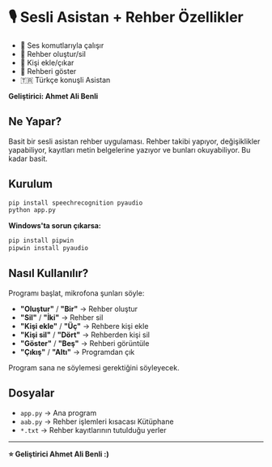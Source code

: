 # 🎙️ Sesli Asistan + Rehber Özellikler

- 🎤 Ses komutlarıyla çalışır
- 📁 Rehber oluştur/sil
- 👤 Kişi ekle/çıkar  
- 📖 Rehberi göster
- 🇹🇷 Türkçe konuşli Asistan

**Geliştirici: Ahmet Ali Benli**

## Ne Yapar?

Basit bir sesli asistan rehber uygulaması. Rehber takibi yapıyor, değişiklikler yapabiliyor, kayıtları metin belgelerine yazıyor ve bunları okuyabiliyor. Bu kadar basit.


## Kurulum

```bash
pip install speechrecognition pyaudio
python app.py
```

**Windows'ta sorun çıkarsa:**
```bash
pip install pipwin
pipwin install pyaudio
```

## Nasıl Kullanılır?

Programı başlat, mikrofona şunları söyle:

- **"Oluştur"** / **"Bir"** → Rehber oluştur
- **"Sil"** / **"İki"** → Rehber sil  
- **"Kişi ekle"** / **"Üç"** → Rehbere kişi ekle
- **"Kişi sil"** / **"Dört"** → Rehberden kişi sil
- **"Göster"** / **"Beş"** → Rehberi görüntüle
- **"Çıkış"** / **"Altı"** → Programdan çık

Program sana ne söylemesi gerektiğini söyleyecek.

## Dosyalar

- `app.py` → Ana program
- `aab.py` → Rehber işlemleri kısacası Kütüphane 
- `*.txt` → Rehber kayıtlarının tutulduğu yerler

---

**⭐ Geliştirici Ahmet Ali Benli :)**
##

